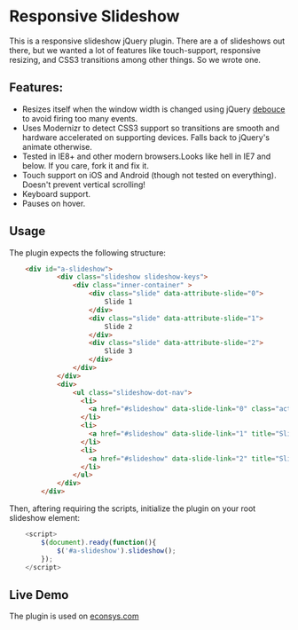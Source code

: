 Responsive Slideshow
====================

This is a responsive slideshow jQuery plugin. There are a of slideshows out there, but we wanted a lot of features like touch-support, responsive resizing, and CSS3 transitions among other things. So we wrote one.

Features:
---------
<ul>
	<li>
		Resizes itself when the window width is changed using jQuery <a href="http://benalman.com/code/projects/jquery-throttle-debounce/docs/files/jquery-ba-throttle-debounce-js.html">debouce</a> to avoid firing too many events.
	</li>
	<li>
		Uses Modernizr to detect CSS3 support so transitions are smooth and hardware accelerated on supporting devices. Falls back to jQuery's animate otherwise.
	</li>
	<li>
		Tested in IE8+ and other modern browsers.Looks like hell in IE7 and below. If you care, fork it and fix it.
	</li>
	<li>
		Touch support on iOS and Android (though not tested on everything). Doesn't prevent vertical scrolling!
	</li>
	<li>
		Keyboard support.
	</li>
	<li>
		Pauses on hover.
	</li>
</ul>


Usage
-----
The plugin expects the following structure:

```html
	<div id="a-slideshow">
			<div class="slideshow slideshow-keys">
				<div class="inner-container" >
					<div class="slide" data-attribute-slide="0">
						Slide 1
					</div>
					<div class="slide" data-attribute-slide="1">
						Slide 2
					</div>
					<div class="slide" data-attribute-slide="2">
						Slide 3
					</div>
				</div>
			</div>
			<div>
		        <ul class="slideshow-dot-nav">
		          <li>
		        	<a href="#slideshow" data-slide-link="0" class="active" title="Slide 1">Slide 1</a>
		          </li>
		          <li>
		        	<a href="#slideshow" data-slide-link="1" title="Slide 2">Slide 2</a>
		          </li>
		          <li>
		        	<a href="#slideshow" data-slide-link="2" title="Slide 3">Slide 3</a>
		          </li>
		        </ul>
		    </div>
		</div>
```

Then, aftering requiring the scripts, initialize the plugin on your root slideshow element:

```javascript
	<script>
		$(document).ready(function(){
			$('#a-slideshow').slideshow();
		});
	</script>
```


Live Demo
---------
The plugin is used on <a href="http://www.econsys.com" target="_blank">econsys.com</a>